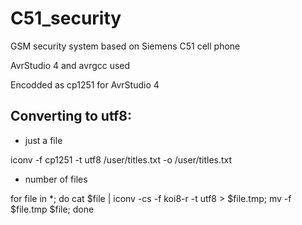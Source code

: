 # C51_security
GSM security system based on Siemens C51 cell phone

AvrStudio 4 and avrgcc used

Encodded as cp1251 for AvrStudio 4

## Converting to utf8:

* just a file

iconv -f cp1251 -t utf8 /user/titles.txt -o /user/titles.txt

* number of files

for file in *; do cat $file | iconv -cs -f koi8-r -t utf8 > $file.tmp; mv -f $file.tmp $file; done



